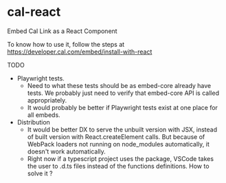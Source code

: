 # cal-react

Embed Cal Link as a React Component

To know how to use it, follow the steps at <https://developer.cal.com/embed/install-with-react>

TODO

- Playwright tests.
  - Need to what these tests should be as embed-core already have tests. We probably just need to verify that embed-core API is called appropriately.
  - It would probably be better if Playwright tests exist at one place for all embeds.
- Distribution
  - It would be better DX to serve the unbuilt version with JSX, instead of built version with React.createElement calls. But because of WebPack loaders not running on node_modules automatically, it doesn't work automatically.
  - Right now if a typescript project uses the package, VSCode takes the user to .d.ts files instead of the functions definitions. How to solve it ?